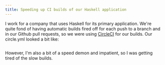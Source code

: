 ```yaml
---
title: Speeding up CI builds of our Haskell application
---
```


I work for a company that uses Haskell for its primary application. We're quite fond of having automatic builds fired off for each push to a branch and in our Github pull requests, so we were using [CircleCI](http://circleci.com) for our builds. Our circle.yml looked a bit like:

```yaml
```

However, I'm also a bit of a speed demon and impatient, so I was getting tired of the slow builds. 

```yaml
```
